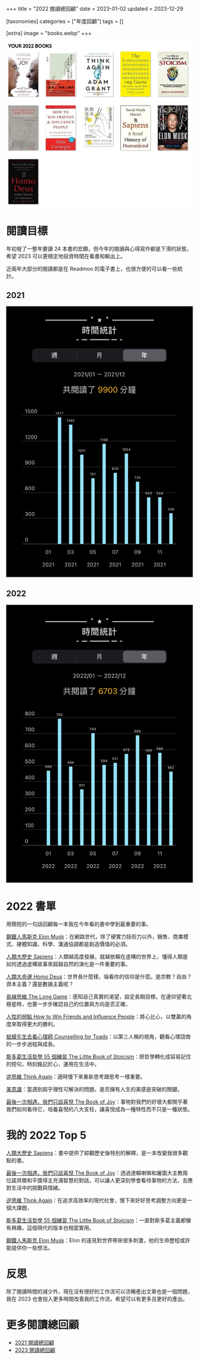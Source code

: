 +++
title = "2022 閱讀總回顧"
date = 2023-01-02
updated = 2023-12-29

[taxonomies]
categories = ["年度回顧"]
tags = []

[extra]
image = "books.webp"
+++

![](books.webp)

# 閱讀目標

年初發了一整年要讀 24 本書的宏願，但今年的閱讀與心得寫作都是下滑的狀態，希望 2023 可以更穩定地投資時間在看書和輸出上。

近兩年大部分的閱讀都是在 Readmoo 的電子書上，也很方便的可以看一些統計。

<!-- more -->

## 2021

![](2021-reading-time.webp)

## 2022

![](2022-reading-time.webp)

# 2022 書單

用簡短的一句話回顧每一本我在今年看的書中學到最重要的事。

[鋼鐵人馬斯克 Elon Musk](@/reading-notes/elon-musk/index.md)：在網路世代，除了硬實力技術力以外，銷售、商業模式、硬體知識、科學、溝通協調都是創造價值的必須。

[人類大歷史 Sapiens](@/reading-notes/sapiens/index.md)：人類越高度發展，就越依賴在虛構的世界上，懂得人類是如何透過虛構故事來超越自然的演化是一件重要的事。

[人類大命運 Homo Deus](@/reading-notes/homo-deus/index.md)：世界長什麼樣，端看你的信仰是什麼。是宗教？自由？資本主義？還是數據主義呢？

[長線思維 The Long Game](@/reading-notes/the-long-game/index.md)：感知自己真實的渴望，設定長期目標。在邊仰望著北極星時，也要一步步確認自己的位置與方向是否正確。

[人性的弱點 How to Win Friends and Influence People](@/reading-notes/how-to-win-friends-and-influence-people/index.md)：將心比心，以雙贏的角度來取得更大的勝利。

[蛤蟆先生去看心理師 Counselling for Toads](@/reading-notes/counselling-for-toads/index.md)：以第三人稱的視角，觀看心理諮商的一步步過程與成長。

[斯多葛生活哲學 55 個練習 The Little Book of Stoicism](@/reading-notes/the-little-book-of-stoicism/index.md)：把哲學轉化成容易記住的短句，時刻銘記於心，運用在生活中。

[逆思維 Think Again](@/reading-notes/think-again/index.md)：適時慢下來重新思考跟思考一樣重要。

[美意識](@/reading-notes/aesthetic-consciousness/index.md)：當遇到超乎理性可解決的問題，是否擁有人生的美感是突破的關鍵。

[最後一次相遇，我們只談喜悅 The Book of Joy](@/reading-notes/the-book-of-joy/index.md)：事物對我們的好壞大都關乎著我們如何看待它，培養喜悅的八大支柱，讓喜悅成為一種特性而不只是一種狀態。

# 我的 2022 Top 5

[人類大歷史 Sapiens](@/reading-notes/sapiens/index.md)：書中提供了綜觀歷史後特別的解釋，是一本改變我很多觀點的書。

[最後一次相遇，我們只談喜悅 The Book of Joy](@/reading-notes/the-book-of-joy/index.md)：透過達賴喇嘛和屠圖大主教兩位諾貝爾和平獎得主充滿智慧的對話，可以讓人更深刻學會看待事物的方法，去應對生活中的挑戰與情緒。

[逆思維 Think Again](@/reading-notes/think-again/index.md)：在追求高效率的現代社會，慢下來好好思考調整方向更是一個大課題，

[斯多葛生活哲學 55 個練習 The Little Book of Stoicism](@/reading-notes/the-little-book-of-stoicism/index.md)：一直對斯多葛主義都蠻有興趣，這個現代的版本也相當實用。

[鋼鐵人馬斯克 Elon Musk](@/reading-notes/elon-musk/index.md)：Elon 的遠見對世界帶來很多刺激，他的生命歷程或許能提供你一些想法。

# 反思

除了閱讀時間的減少外，現在沒有很好的工作流可以流暢產出文章也是一個問題，我在 2023 也會投入更多時間改善我的工作流，希望可以有更多且更好的產出。

# 更多閱讀總回顧
* [2021 閱讀總回顧](@/blog/2021-reading-summary/index.md)
* [2023 閱讀總回顧](@/blog/2023-reading-summary/index.md)
